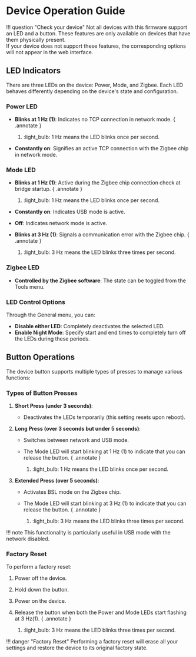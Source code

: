 # Device Operation Guide

!!! question "Check your device"
    Not all devices with this firmware support an LED and a button. These features are only available on devices that have them physically present.  
    If your device does not support these features, the corresponding options will not appear in the web interface.

## LED Indicators

There are three LEDs on the device: Power, Mode, and Zigbee. Each LED behaves differently depending on the device's state and configuration.

### Power LED

- **Blinks at 1 Hz (1)**: Indicates no TCP connection in network mode.
    { .annotate }

    1. :light_bulb: 1 Hz means the LED blinks once per second.
   
- **Constantly on**: Signifies an active TCP connection with the Zigbee chip in network mode.

### Mode LED

- **Blinks at 1 Hz (1)**: Active during the Zigbee chip connection check at bridge startup.
    { .annotate }

    1. :light_bulb: 1 Hz means the LED blinks once per second.
   
- **Constantly on**: Indicates USB mode is active.
- **Off**: Indicates network mode is active.
- **Blinks at 3 Hz (1)**: Signals a communication error with the Zigbee chip.
    { .annotate }

    1. :light_bulb: 3 Hz means the LED blinks three times per second.

### Zigbee LED

- **Controlled by the Zigbee software**: The state can be toggled from the Tools menu.

### LED Control Options

Through the General menu, you can:

- **Disable either LED**: Completely deactivates the selected LED.
- **Enable Night Mode**: Specify start and end times to completely turn off the LEDs during these periods.

## Button Operations

The device button supports multiple types of presses to manage various functions:

### Types of Button Presses

1. **Short Press (under 3 seconds)**:
      - Deactivates the LEDs temporarily (this setting resets upon reboot).


2. **Long Press (over 3 seconds but under 5 seconds)**:
      - Switches between network and USB mode.
      - The Mode LED will start blinking at 1 Hz (1) to indicate that you can release the button.
        { .annotate }

        1. :light_bulb: 1 Hz means the LED blinks once per second.

3. **Extended Press (over 5 seconds)**:
      - Activates BSL mode on the Zigbee chip.
      - The Mode LED will start blinking at 3 Hz (1) to indicate that you can release the button.
        { .annotate }

        1. :light_bulb: 3 Hz means the LED blinks three times per second.

!!! note
    This functionality is particularly useful in USB mode with the network disabled.
  
### Factory Reset

To perform a factory reset:

1. Power off the device.
2. Hold down the button.
3. Power on the device.
4. Release the button when both the Power and Mode LEDs start flashing at 3 Hz(1).
    { .annotate }

    1. :light_bulb: 3 Hz means the LED blinks three times per second.

!!! danger "Factory Reset"
    Performing a factory reset will erase all your settings and restore the device to its original factory state.
